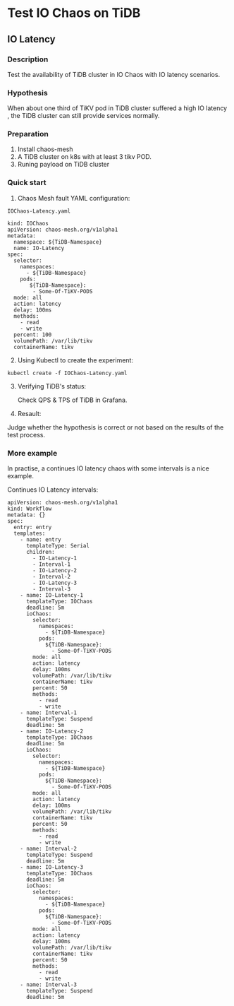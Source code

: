 # Test IO Chaos on TiDB
## IO Latency

### Description
Test the availability of TiDB cluster in IO Chaos with IO latency scenarios.

### Hypothesis

When about one third of TiKV pod in TiDB cluster suffered a high IO latency , the TiDB cluster can still provide services normally.

### Preparation

1. Install chaos-mesh
2. A TiDB cluster on k8s with at least 3 tikv POD.
3. Runing payload on TiDB cluster

### Quick start
1. Chaos Mesh fault YAML configuration:
```
IOChaos-Latency.yaml
```
```
kind: IOChaos
apiVersion: chaos-mesh.org/v1alpha1
metadata:
  namespace: ${TiDB-Namespace}
  name: IO-Latency
spec:
  selector:
    namespaces:
      - ${TiDB-Namespace}
    pods:
       ${TiDB-Namespace}:
        - Some-Of-TiKV-PODS
  mode: all
  action: latency
  delay: 100ms
  methods:
    - read
    - write
  percent: 100
  volumePath: /var/lib/tikv
  containerName: tikv
```
2. Using Kubectl to create the experiment:
```
kubectl create -f IOChaos-Latency.yaml
```
3. Verifying TiDB's status:

    Check QPS & TPS of TiDB in Grafana.
4. Resault:

Judge whether the hypothesis is correct or not based on the results of the test process.

### More example

In practise, a continues IO latency chaos with some intervals is a nice example.


Continues IO Latency intervals:
```
apiVersion: chaos-mesh.org/v1alpha1
kind: Workflow
metadata: {}
spec:
  entry: entry
  templates:
    - name: entry
      templateType: Serial
      children:
        - IO-Latency-1
        - Interval-1
        - IO-Latency-2
        - Interval-2
        - IO-Latency-3
        - Interval-3
    - name: IO-Latency-1
      templateType: IOChaos
      deadline: 5m
      ioChaos:
        selector:
          namespaces:
            - ${TiDB-Namespace}
          pods:
            ${TiDB-Namespace}:
              - Some-Of-TiKV-PODS
        mode: all
        action: latency
        delay: 100ms
        volumePath: /var/lib/tikv
        containerName: tikv
        percent: 50
        methods:
          - read
          - write
    - name: Interval-1
      templateType: Suspend
      deadline: 5m
    - name: IO-Latency-2
      templateType: IOChaos
      deadline: 5m
      ioChaos:
        selector:
          namespaces:
            - ${TiDB-Namespace}
          pods:
            ${TiDB-Namespace}:
              - Some-Of-TiKV-PODS
        mode: all
        action: latency
        delay: 100ms
        volumePath: /var/lib/tikv
        containerName: tikv
        percent: 50
        methods:
          - read
          - write
    - name: Interval-2
      templateType: Suspend
      deadline: 5m
    - name: IO-Latency-3
      templateType: IOChaos
      deadline: 5m
      ioChaos:
        selector:
          namespaces:
            - ${TiDB-Namespace}
          pods:
            ${TiDB-Namespace}:
              - Some-Of-TiKV-PODS
        mode: all
        action: latency
        delay: 100ms
        volumePath: /var/lib/tikv
        containerName: tikv
        percent: 50
        methods:
          - read
          - write
    - name: Interval-3
      templateType: Suspend
      deadline: 5m
```

